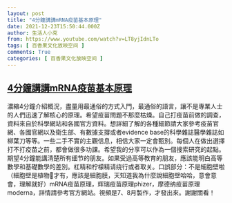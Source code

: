 ```yaml
---
layout: post
title: "4分鐘講講mRNA疫苗基本原理"
date: 2021-12-23T15:50:44.000Z
author: 生活人小克
from: https://www.youtube.com/watch?v=LT8yjIdnLTo
tags: [ 百香果文化放映空间 ]
comments: True
categories: [ 百香果文化放映空间 ]
---
```

<!--1640274644000-->
[4分鐘講講mRNA疫苗基本原理](https://www.youtube.com/watch?v=LT8yjIdnLTo)
------

<div>
濃縮4分鐘介紹概況，盡量用最通俗的方式入門，最通俗的語言，讓不是專業人士的人們迅速了解核心的原理。希望疫苗問題不那麼枯燥。自己打疫苗前做的調查，資料來自於科學網站和各國官方資料。想詳細了解的各種細節請大家參考疫苗官網、各國官網以及衛生部、有數據支撐或者evidence base的科學雜誌醫學雜誌如柳葉刀等等。一些二手不實的主觀信息，相信大家一定會甄別。每個人在做出選擇打不打疫苗之前，都會做很多功課。希望我的分享可以作為一個搜索研究的起點。期望4分鐘能講清楚所有细节的朋友。如果受過高等教育的朋友，應該能明白高等數學和基礎數學的差別。杠精和柠檬精请绕行或者取关。口誤部分：不是細胞壁啦（細胞壁是植物🌳才有，應該是細胞膜，天知道我為什麼說細胞壁哈哈，意會意會，理解就好）mRNA疫苗原理，辉瑞疫苗原理phizer，摩德纳疫苗原理moderna，詳情請參考官方網站。視頻是7、8月製作，才發出來。謝謝關看！
</div>
